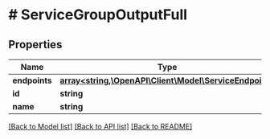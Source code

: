 # # ServiceGroupOutputFull

## Properties

Name | Type | Description | Notes
------------ | ------------- | ------------- | -------------
**endpoints** | [**array<string,\OpenAPI\Client\Model\ServiceEndpoint>**](ServiceEndpoint.md) |  | [optional]
**id** | **string** |  | [optional]
**name** | **string** |  | [optional]

[[Back to Model list]](../../README.md#models) [[Back to API list]](../../README.md#endpoints) [[Back to README]](../../README.md)

